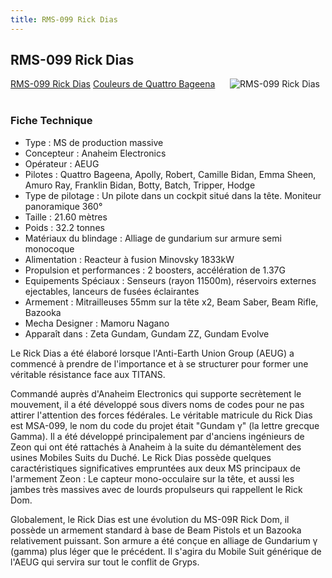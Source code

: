 ```yaml
---
title: RMS-099 Rick Dias
---
```


RMS-099 Rick Dias
-----------------


[RMS-099 Rick Dias](javascript:change_image_m('images/stories/saga/zetagundam/mechas/aeug/rms-099-black.png');) [Couleurs de Quattro Bageena](javascript:change_image_m('images/stories/saga/zetagundam/mechas/aeug/rms-099-red.png');)      ![RMS-099 Rick Dias](/images/stories/saga/zetagundam/mechas/aeug/rms-099-black.png)    


### Fiche Technique


- Type : MS de production massive  
- Concepteur : Anaheim Electronics  
- Opérateur : AEUG  
- Pilotes : Quattro Bageena, Apolly, Robert, Camille Bidan, Emma Sheen, Amuro Ray, Franklin Bidan, Botty, Batch, Tripper, Hodge  
- Type de pilotage : Un pilote dans un cockpit situé dans la tête. Moniteur panoramique 360°  
- Taille : 21.60 mètres  
- Poids : 32.2 tonnes  
- Matériaux du blindage : Alliage de gundarium sur armure semi monocoque  
- Alimentation : Reacteur à fusion Minovsky 1833kW  
- Propulsion et performances : 2 boosters, accélération de 1.37G  
- Equipements Spéciaux : Senseurs (rayon 11500m), réservoirs externes ejectables, lanceurs de fusées éclairantes  
- Armement : Mitrailleuses 55mm sur la tête x2, Beam Saber, Beam Rifle, Bazooka  
- Mecha Designer : Mamoru Nagano  
- Apparaît dans : Zeta Gundam, Gundam ZZ, Gundam Evolve


Le Rick Dias a été élaboré lorsque l'Anti-Earth Union Group (AEUG) a commencé à prendre de l'importance et à se structurer pour former une véritable résistance face aux TITANS.


Commandé auprès d'Anaheim Electronics qui supporte secrètement le mouvement, il a été développé sous divers noms de codes pour ne pas attirer l'attention des forces fédérales. Le véritable matricule du Rick Dias est MSA-099, le nom du code du projet était "Gundam γ" (la lettre grecque Gamma). Il a été développé principalement par d'anciens ingénieurs de Zeon qui ont été rattachés à Anaheim à la suite du démantèlement des usines Mobiles Suits du Duché. Le Rick Dias possède quelques caractéristiques significatives empruntées aux deux MS principaux de l'armement Zeon : Le capteur mono-occulaire sur la tête, et aussi les jambes très massives avec de lourds propulseurs qui rappellent le Rick Dom.


Globalement, le Rick Dias est une évolution du MS-09R Rick Dom, il possède un armement standard à base de Beam Pistols et un Bazooka relativement puissant. Son armure a été conçue en alliage de Gundarium γ (gamma) plus léger que le précédent. Il s'agira du Mobile Suit générique de l'AEUG qui servira sur tout le conflit de Gryps.

